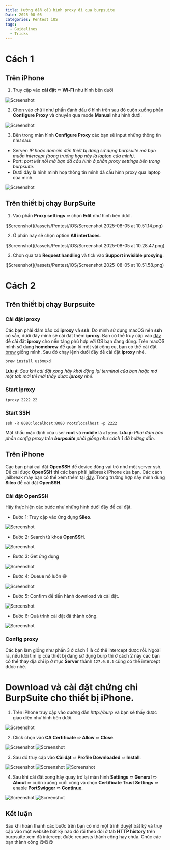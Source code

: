 ```yaml
---
title: Hướng dẫn cấu hình proxy đi qua burpsuite
Date: 2025-08-05
categories: Pentest iOS
tags:
  - Guidelines
  - Tricks
---
```

# Cách 1
## Trên iPhone
1. Truy cập vào **cài đặt** ➱ **Wi-Fi** như hình bên dưới

![Screenshot](/assets/Pentest/iOS/IMG_0270.png)

2. Chọn vào chữ **i** như phần đánh dấu ở hình trên sau đó cuộn xuống phần **Configure Proxy** và chuyển qua mode **Manual** như hình dưới.

![Screenshot](/assets/Pentest/iOS/IMG_0272.png)

3. Bên trong màn hình **Configure Proxy** các bạn sẽ input những thông tin như sau:
- Server: *IP hoặc domain đến thiết bị đang sử dụng burpsuite mà bạn muốn intercept (trong trường hợp này là laptop của mình).*
- Port: *port kết nối mà bạn đã cấu hình ở phần proxy settings bên trong burpsuite.*
- Dưới đây là hình minh hoạ thông tin mình đã cấu hình proxy qua laptop của mình.

![Screenshot](/assets/Pentest/iOS/IMG_0271.png)

## Trên thiết bị chạy BurpSuite
1. Vào phần **Proxy settings** ➱ chọn **Edit** như hình bên dưới.

![Screenshot](/assets/Pentest/iOS/Screenshot 2025-08-05 at 10.51.14.png)

2. Ở phần này sẽ chọn option **All interfaces**.

![Screenshot](/assets/Pentest/iOS/Screenshot 2025-08-05 at 10.28.47.png)

3. Chọn qua tab **Request handling** và tick vào **Support invisible proxying**.

![Screenshot](/assets/Pentest/iOS/Screenshot 2025-08-05 at 10.51.58.png)

# Cách 2
## Trên thiết bị chạy Burpsuite
### Cài đặt **iproxy**
Các bạn phải đảm bảo có **iproxy** và **ssh**. Do mình sử dụng macOS nên **ssh** có sẵn, dưới đây mình sẽ cài đặt thêm **iproxy**. Bạn có thể truy cập vào [đây](https://command-not-found.com/iproxy) để cài đặt **iproxy** cho nền tảng phù hợp với OS bạn đang dùng.
Trên macOS mình sử dụng **homebrew** để quản lý một vài công cụ, bạn có thể cài đặt [brew](https://brew.sh/) giống mình.
Sau đó chạy lệnh dưới đây để cài đặt **iproxy** nhé.
```
brew install usbmuxd
```
**Lưu ý:** *Sau khi cài đặt xong hãy khởi động lại terminal của bạn hoặc mở một tab mới thì mới thấy được **iproxy** nhé*.
### Start **iproxy**
```
iproxy 2222 22
```
### Start **SSH**
```
ssh -R 8080:localhost:8080 root@localhost -p 2222
```
Mật khẩu mặc định của user **root** và **mobile** là `alpine`.
**Lưu ý:** *Phải đảm bảo phần config proxy trên **burpsuite** phải giống như cách 1 đã hướng dẫn*.
## Trên iPhone
Các bạn phải cài đặt **OpenSSH** để device đóng vai trò như một server ssh. Để cài được **OpenSSH** thì các bạn phải jailbreak iPhone của bạn. Các cách jailbreak máy bạn có thể xem thêm tại [đây]().
Trong trường hợp này mình dùng **Sileo** để cài đặt **OpenSSH**.
### Cài đặt **OpenSSH**
Hãy thực hiện các bước như những hình dưới đây để cài đặt.
- Bước 1: Truy cập vào ứng dụng **Sileo**.

![Screenshot](/assets/Pentest/iOS/IMG_0285.png)

- Bước 2: Search từ khoá **OpenSSH**.

![Screenshot](/assets/Pentest/iOS/IMG_0286.png)

- Bước 3: Get ứng dụng

![Screenshot](/assets/Pentest/iOS/IMG_0287.png)

- Bước 4: Queue nó luôn 😅

![Screenshot](/assets/Pentest/iOS/IMG_0288.png)

- Bước 5: Confirm để tiến hành download và cài đặt.

![Screenshot](/assets/Pentest/iOS/IMG_0289.png)

- Bước 6: Quá trình cài đặt đã thành công.

![Screenshot](/assets/Pentest/iOS/IMG_0290.png)
### Config proxy
Các bạn làm giống như phần 3 ở cách 1 là có thể intercept được rồi. Ngoài ra, nếu lười tìm ip của thiết bị đang sử dụng burp thì ở cách 2 này các bạn có thể thay địa chỉ ip ở mục **Server** thành `127.0.0.1` cũng có thể intercept được nhé.
# Download và cài đặt chứng chỉ BurpSuite cho thiết bị iPhone.
1. Trên iPhone truy cập vào đường dẫn *http://burp* và bạn sẽ thấy được giao diện như hình bên dưới.

![Screenshot](/assets/Pentest/iOS/IMG_0273.png)

2. Click chọn vào **CA Certificate** ➱ **Allow** ➱ **Close**.

![Screenshot](/assets/Pentest/iOS/IMG_0274.png)
![Screenshot](/assets/Pentest/iOS/IMG_0275.png)

3. Sau đó truy cập vào **Cài đặt** ➱ **Profile Downloaded** ➱ **Install**.

![Screenshot](/assets/Pentest/iOS/IMG_0276.png)
![Screenshot](/assets/Pentest/iOS/IMG_0277.png)
![Screenshot](/assets/Pentest/iOS/IMG_0278.png)

4. Sau khi cài đặt xong hãy quay trở lại màn hình **Settings** ➱ **General** ➱ **About** ➱ cuộn xuống cuối cùng và chọn **Certificate Trust Settings** ➱ enable **PortSwigger** ➱ **Continue**.

![Screenshot](/assets/Pentest/iOS/IMG_0279.png)
![Screenshot](/assets/Pentest/iOS/IMG_0280.png)

## Kết luận
Sau khi hoàn thành các bước trên bạn có mở một trình duyệt bất kỳ và truy cập vào một website bất kỳ nào đó rồi theo dõi ở tab **HTTP history** trên burpsuite xem đã intercept được requests thành công hay chưa.
Chúc các bạn thành công 😋😋😋